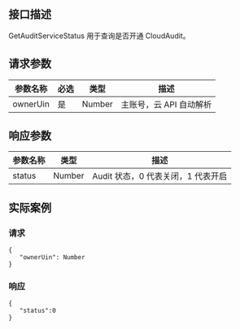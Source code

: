 
## 接口描述
  GetAuditServiceStatus 用于查询是否开通 CloudAudit。
## 请求参数
|参数名称|必选|类型|描述|
|---------|---------|---------|--------|
|ownerUin|	是|	Number	|主账号，云 API 自动解析|

## 响应参数


| 参数名称 | 类型 | 描述 |
|---------|---------|---------|
| status | Number | Audit 状态，0 代表关闭，1 代表开启 |


## 实际案例
### 请求

```
{
   "ownerUin": Number
}
```
### 响应

```
{
   "status":0
}
```



